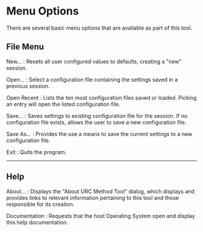 Menu Options
============

There are several basic menu options that are available as part of this tool.

File Menu
---------

New... 
: Resets all user configured values to defaults, creating a "new" session.

Open...
: Select a configuration file containing the settings saved in a previous session.

Open Recent
: Lists the ten most configuration files saved or loaded. Picking an entry will open the listed 
  configuration file.

Save...
: Saves settings to existing configuration file for the session. If no configuration file 
exists, allows the user to save a new configuration file.

Save As...
: Provides the use a means to save the current settings to a new configuration file.

Exit
: Quits the program.

---

Help
----

About...
: Displays the "About URC Method Tool" dialog, which displays and provides links to relevant information 
pertaining to this tool and those responsible for its creation.

Documentation
: Requests that the host Operating System open and display this help documentation.
